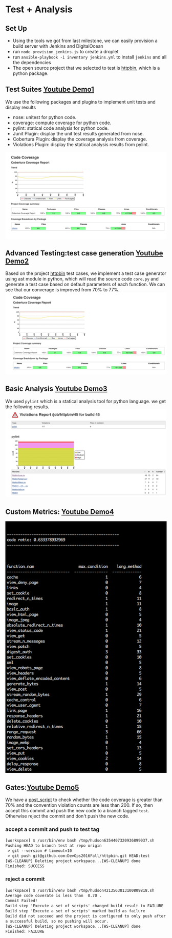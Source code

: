 # Test + Analysis

## Set Up

* Using the tools we got from last milestone, we can easily provision a build server with Jenkins and DigitalOcean
* run ```node provision_jenkins.js``` to create a droplet
* run ```ansible-playbook -i inventory jenkins.yml``` to install ```jenkins``` and all the dependencies
* The open source project that we selected to test is [httpbin](https://github.com/DevOps2016Fall/httpbin), which is a python package.

## Test Suites [__Youtube Demo1__](https://youtu.be/ZfN7bAJeLUw)
 

We use the following packages and plugins to implement unit tests and display results

* nose: unitest for python code.
* coverage: compute coverage for python code.
* pylint: statical code analysis for python code.
* Junit Plugin: display the unit test results generated from nose.
* Cobertura Plugin: display the coverage analysis from coverage.
* Violations Plugin: display the statical analysis results from pylint.

![unit](img/unittest.png) 


## Advanced Testing:test case generation [__Youtube Demo2__](https://youtu.be/V5HjZjyE45A)

Based on the project [httpbin](https://github.com/DevOps2016Fall/httpbin) test cases, we implement a test case generator using ast module in python, which will read the source code ```core.py``` and generate a test case based on default parameters of each function. We can see that our converage is improved from 70% to 77%.
![unit](img/unnitest2.png) 

## Basic Analysis [__Youtube Demo3__](https://youtu.be/2j1D0FH_RfU)
We used ```pylint``` which is a statical analysis tool for python language. we get the following results.
![](img/pylint.png)

## Custom Metrics: [__Youtube Demo4__](https://youtu.be/9i5lgEcYZdE)

![](img/metric.png)

## Gates:[__Youtube Demo5__](https://youtu.be/4GqE5WcCfBQ)

We have a [post_script](https://github.com/DevOps2016Fall/Milestone2/blob/master/Jenkins/gate.sh) to check whether the code coverage is greater than 70% and the convention violation counts are less than 200. If so, then accept this commit and push the new code to a branch tagged ```test```. Otherwise reject the commit and don't push the new code.

### accept a commit and push to test tag

```
[workspace] $ /usr/bin/env bash /tmp/hudson6354407320936899037.sh
Pushing HEAD to branch test at repo origin
 > git --version # timeout=10
 > git push git@github.com:DevOps2016Fall/httpbin.git HEAD:test
[WS-CLEANUP] Deleting project workspace...[WS-CLEANUP] done
Finished: SUCCESS
```


### reject a commit 

```
[workspace] $ /usr/bin/env bash /tmp/hudson4213563813100809818.sh
Average code coverate is less than  0.70 .
Commit Failed!
Build step 'Execute a set of scripts' changed build result to FAILURE
Build step 'Execute a set of scripts' marked build as failure
Build did not succeed and the project is configured to only push after a successful build, so no pushing will occur.
[WS-CLEANUP] Deleting project workspace...[WS-CLEANUP] done
Finished: FAILURE
```











  
  
  

